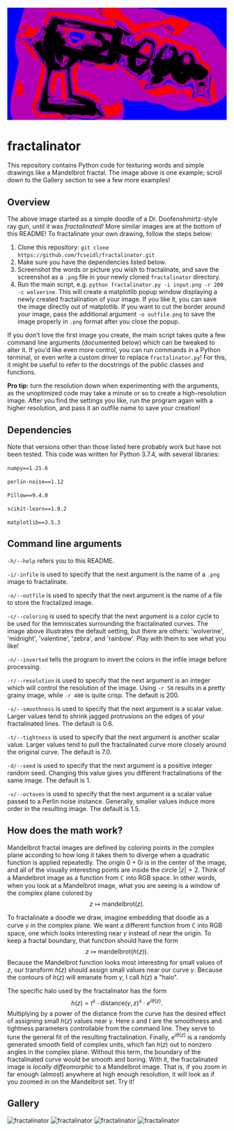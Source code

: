 ![fractalinator](gallery/logo.png)

# fractalinator

This repository contains Python code for texturing words and simple drawings like a Mandelbrot fractal. The image above is one example; scroll down to the Gallery section to see a few more examples!

## Overview

The above image started as a simple doodle of a Dr. Doofenshmirtz-style ray gun, until it was *fractalinated!* More similar images are at the bottom of this README! To fractalinate your own drawing, follow the steps below:
1. Clone this repository: ```git clone https://github.com/fcseidl/fractalinator.git```
2. Make sure you have the dependencies listed below.
3. Screenshot the words or picture you wish to fractalinate, and save the screenshot as a ```.png``` file in your newly cloned ```fractalinator``` directory.
4. Run the main script, e.g. ```python fractalinator.py -i input.png -r 200 -c wolverine```. This will create a matplotlib popup window displaying a newly created fractalination of your image. If you like it, you can save the image directly out of matplotlib. If you want to cut the border around your image, pass the additional argument ```-o outfile.png``` to save the image properly in ```.png``` format after you close the popup.

If you don't love the first image you create, the main script takes quite a few command line arguments (documented below) which can be tweaked to alter it. If you'd like even more control, you can run commands in a Python terminal, or even write a custom driver to replace ```fractalinator.py```! For this, it might be useful to refer to the docstrings of the public classes and functions.

**Pro tip:** turn the resolution down when experimenting with the arguments, as the unoptimized code may take a minute or so to create a high-resolution image. After you find the settings you like, run the program again with a higher resolution, and pass it an outfile name to save your creation!

## Dependencies
Note that versions other than those listed here probably work but have not been tested. This code was written for Python 3.7.4, with several libraries:

```numpy==1.21.6```

```perlin-noise==1.12```

```Pillow==9.4.0```

```scikit-learn==1.0.2```

```matplotlib==3.5.3```


## Command line arguments

```-h/--help``` refers you to this README.

```-i/-infile``` is used to specify that the next argument is the name of a ```.png``` image to fractalinate.

```-o/--outfile``` is used to specify that the next argument is the name of a file to store the fractalized image.

```-c/--coloring``` is used to specify that the next argument is a color cycle to be used for the lemniscates surrounding the fractalinated curves. The image above illustrates the default setting, but there are others: 'wolverine', 'midnight', 'valentine', 'zebra', and 'rainbow'. Play with them to see what you like!

```-n/--inverted``` tells the program to invert the colors in the infile image before processing.

```-r/--resolution``` is used to specify that the next argument is an integer which will control the resolution of the image. Using ```-r 50``` results in a pretty grainy image, while ```-r 400``` is quite crisp. The default is 200.

```-s/--smoothness``` is used to specify that the next argument is a scalar value. Larger values tend to shrink jagged protrusions on the edges of your fractalinated lines. The default is 0.6.

```-t/--tightness``` is used to specify that the next argument is another scalar value. Larger values tend to pull the fractalinated curve more closely around the original curve. The default is 7.0.

```-d/--seed``` is used to specify that the next argument is a positive integer random seed. Changing this value gives you different fractalinations of the same image. The default is 1.

```-v/--octaves``` is used to specify that the next argument is a scalar value passed to a Perlin noise instance. Generally, smaller values induce more order in the resulting image. The default is 1.5.


## How does the math work?
Mandelbrot fractal images are defined by coloring points in the complex plane according to how long it takes them to diverge when a quadratic function is applied repeatedly. The origin $0 + 0i$ is in the center of the image, and all of the visually interesting points are inside the circle $|z|=2$. Think of a Mandelbrot image as a function from $\mathbb{C}$ into RGB space. In other words, when you look at a Mandelbrot image, what you are seeing is a window of the complex plane colored by $$z \mapsto \text{mandelbrot}(z).$$

To fractalinate a doodle we draw, imagine embedding that doodle as a curve $\gamma$ in the complex plane. We want a different function from $\mathbb{C}$ into RGB space, one which looks interesting near $\gamma$ instead of near the origin. To keep a fractal boundary, that function should have the form $$z \mapsto \text{mandelbrot}(h(z)).$$ Because the Mandelbrot function looks most interesting for small values of $z$, our transform $h(z)$ should assign small values near our curve $\gamma$. Because the contours of $h(z)$ will emanate from $\gamma$, I call $h(z)$ a "halo".

The specific halo used by the fractalinator has the form $$h(z) = t^s \cdot \text{distance}(\gamma, z)^s \cdot e^{i\theta(z)}.$$ Multiplying by a power of the distance from the curve has the desired effect of assigning small $h(z)$ values near $\gamma$. Here $s$ and $t$ are the smoothness and tightness parameters controllable from the command line. They serve to tune the general fit of the resulting fractalination. Finally, $e^{i\theta(z)}$ is a randomly generated smooth field of complex units, which fan $h(z)$ out to nonzero angles in the complex plane. Without this term, the boundary of the fractalinated curve would be smooth and boring. With it, the fractalinated image is *locally diffeomorphic* to a Mandelbrot image. That is, if you zoom in far enough (almost) anywhere at high enough resolution, it will look as if you zoomed in on the Mandelbrot set. Try it!


## Gallery

![fractalinator](gallery/spirit.png)
![fractalinator](gallery/galaxy.png)
![fractalinator](gallery/valentine.png)
![fractalinator](gallery/math.png)


